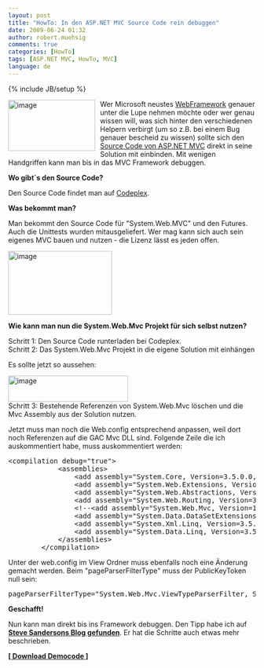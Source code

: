 ```yaml
---
layout: post
title: "HowTo: In den ASP.NET MVC Source Code rein debuggen"
date: 2009-06-24 01:32
author: robert.muehsig
comments: true
categories: [HowTo]
tags: [ASP.NET MVC, HowTo, MVC]
language: de
---
```

{% include JB/setup %}
<p><a href="{{BASE_PATH}}/assets/wp-images/image767.png"><img style="border-top-width: 0px; border-left-width: 0px; border-bottom-width: 0px; margin: 0px 10px 0px 0px; border-right-width: 0px" height="104" alt="image" src="{{BASE_PATH}}/assets/wp-images/image-thumb745.png" width="177" align="left" border="0"></a>Wer Microsoft neustes <a href="http://asp.net/mvc">WebFramework</a> genauer unter die Lupe nehmen möchte oder wer genau wissen will, was sich hinter den verschiedenen Helpern verbirgt (um so z.B. bei einem Bug genauer bescheid zu wissen) sollte sich den <a href="http://aspnet.codeplex.com/Release/ProjectReleases.aspx?ReleaseId=24471">Source Code von ASP.NET MVC</a> direkt in seine Solution mit einbinden. Mit wenigen Handgriffen kann man bis in das MVC Framework debuggen.</p><p><strong>Wo gibt´s den Source Code?</strong></p> <p>Den Source Code findet man auf <a href="http://aspnet.codeplex.com/Release/ProjectReleases.aspx?ReleaseId=24471">Codeplex</a>. </p> <p><strong>Was bekommt man?</strong></p> <p>Man bekommt den Source Code für "System.Web.MVC" und den Futures. Auch die Unittests wurden mitausgeliefert. Wer mag kann sich auch sein eigenes MVC bauen und nutzen - die Lizenz lässt es jeden offen.</p> <p><a href="{{BASE_PATH}}/assets/wp-images/image768.png"><img style="border-top-width: 0px; border-left-width: 0px; border-bottom-width: 0px; border-right-width: 0px" height="130" alt="image" src="{{BASE_PATH}}/assets/wp-images/image-thumb746.png" width="211" border="0"></a> </p> <p><strong>Wie kann man nun die System.Web.Mvc Projekt für sich selbst nutzen?</strong></p> <p>Schritt 1: Den Source Code runterladen bei Codeplex.<br>Schritt 2: Das System.Web.Mvc Projekt in die eigene Solution mit einhängen</p> <p>Es sollte jetzt so aussehen: </p> <p><a href="{{BASE_PATH}}/assets/wp-images/image769.png"><img style="border-top-width: 0px; border-left-width: 0px; border-bottom-width: 0px; border-right-width: 0px" height="53" alt="image" src="{{BASE_PATH}}/assets/wp-images/image-thumb747.png" width="244" border="0"></a> <br>Schritt 3: Bestehende Referenzen von System.Web.Mvc löschen und die Mvc Assembly aus der Solution nutzen.</p> <p>Jetzt muss man noch die Web.config entsprechend anpassen, weil dort noch Referenzen auf die GAC Mvc DLL sind. Folgende Zeile die ich auskommentiert habe, muss auskommentiert werden:</p> <div class="wlWriterSmartContent" id="scid:812469c5-0cb0-4c63-8c15-c81123a09de7:906278dc-2aac-4667-8c4c-9dc565ecec43" style="padding-right: 0px; display: inline; padding-left: 0px; float: none; padding-bottom: 0px; margin: 0px; padding-top: 0px"><pre name="code" class="c#">&lt;compilation debug="true"&gt;
			&lt;assemblies&gt;
				&lt;add assembly="System.Core, Version=3.5.0.0, Culture=neutral, PublicKeyToken=B77A5C561934E089"/&gt;
				&lt;add assembly="System.Web.Extensions, Version=3.5.0.0, Culture=neutral, PublicKeyToken=31BF3856AD364E35"/&gt;
				&lt;add assembly="System.Web.Abstractions, Version=3.5.0.0, Culture=neutral, PublicKeyToken=31BF3856AD364E35"/&gt;
				&lt;add assembly="System.Web.Routing, Version=3.5.0.0, Culture=neutral, PublicKeyToken=31BF3856AD364E35"/&gt;
				&lt;!--&lt;add assembly="System.Web.Mvc, Version=1.0.0.0, Culture=neutral, PublicKeyToken=31BF3856AD364E35"/&gt;--&gt;
				&lt;add assembly="System.Data.DataSetExtensions, Version=3.5.0.0, Culture=neutral, PublicKeyToken=B77A5C561934E089"/&gt;
				&lt;add assembly="System.Xml.Linq, Version=3.5.0.0, Culture=neutral, PublicKeyToken=B77A5C561934E089"/&gt;
				&lt;add assembly="System.Data.Linq, Version=3.5.0.0, Culture=neutral, PublicKeyToken=B77A5C561934E089"/&gt;
			&lt;/assemblies&gt;
		&lt;/compilation&gt;</pre></div>
<p>Unter der web.config im View Ordner muss ebenfalls noch eine Änderung gemacht werden. Beim "pageParserFilterType" muss der PublicKeyToken null sein:</p>
<div class="wlWriterSmartContent" id="scid:812469c5-0cb0-4c63-8c15-c81123a09de7:d944de80-423a-48d6-9386-975dcf0a067a" style="padding-right: 0px; display: inline; padding-left: 0px; float: none; padding-bottom: 0px; margin: 0px; padding-top: 0px"><pre name="code" class="c#">pageParserFilterType="System.Web.Mvc.ViewTypeParserFilter, System.Web.Mvc, Version=1.0.0.0, Culture=neutral, PublicKeyToken=null"</pre></div>
<p><strong>Geschafft!</strong></p>
<p>Nun kann man direkt bis ins Framework debuggen. Den Tipp habe ich auf <strong><a href="http://blog.codeville.net/2009/02/03/using-the-aspnet-mvc-source-code-to-debug-your-app/">Steve Sandersons Blog gefunden</a></strong>. Er hat die Schritte auch etwas mehr beschrieben.</p>
<p><strong><a href="{{BASE_PATH}}/assets/files/democode/mvcdebugintosource/mvcdebugintosource.zip">[ Download Democode ]</a></strong></p>
